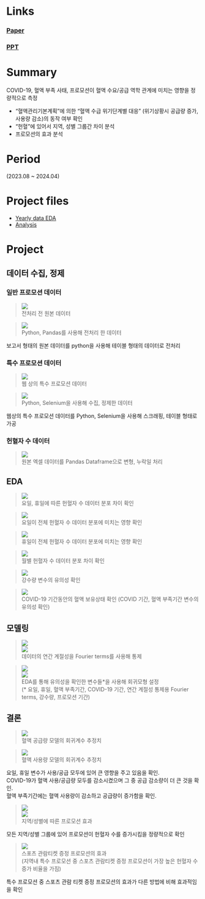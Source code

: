 # Links

### [Paper](<How is Korea’s Blood Supply Maintained.pdf>)  
### [PPT](<Presentation.pptx>)

# Summary

COVID-19, 혈액 부족 사태, 프로모션이 혈액 수요/공급 역학 관계에 미치는 영향을 정량적으로 측정
- “혈액관리기본계획”에 의한 “혈액 수급 위기단계별 대응” (위기상황시 공급량 증가, 사용량 감소)의 동작 여부 확인
- “헌혈”에 있어서 지역, 성별 그룹간 차이 분석
- 프로모션의 효과 분석

# Period

(2023.08 ~ 2024.04)

# Project files
- [Yearly data EDA](analysis_main.ipynb)
- [Analysis](analysis_main.ipynb)

# Project

## 데이터 수집, 정제

### 일반 프로모션 데이터

> ![](<images/Pasted image 20250401223136.png>)  
> 전처리 전 원본 데이터

> ![](<images/Pasted image 20250401223201.png>)  
> Python, Pandas를 사용해 전처리 한 데이터

보고서 형태의 원본 데이터를 python을 사용해 테이블 형태의 데이터로 전처리

### 특수 프로모션 데이터

> ![](<images/Pasted image 20250401223307.png>)  
> 웹 상의 특수 프로모션 데이터

> ![](<images/Pasted image 20250401223333.png>)  
> Python, Selenium을 사용해 수집, 정제한 데이터

웹상의 특수 프로모션 데이터를 Python, Selenium을 사용해 스크래핑, 테이블 형태로 가공

### 헌혈자 수 데이터

> ![](<images/Pasted image 20250401231516.png>)  
> 원본 엑셀 데이터를 Pandas Dataframe으로 변형, 누락일 처리

## EDA

> ![](<images/Pasted image 20250401223452.png>)  
> 요일, 휴일에 따른 헌혈자 수 데이터 분포 차이 확인

> ![](<images/Pasted image 20250401223837.png>)  
> 요일이 전체 헌혈자 수 데이터 분포에 미치는 영향 확인

> ![](<images/Pasted image 20250401223926.png>)  
> 휴일이 전체 헌혈자 수 데이터 분포에 미치는 영향 확인

> ![](<images/Pasted image 20250401224145.png>)  
> 월별 헌혈자 수 데이터 분포 차이 확인

> ![](<images/Pasted image 20250401224252.png>)  
> 강수량 변수의 유의성 확인

> ![](<images/Pasted image 20250401224750.png>)  
> COVID-19 기간동안의 혈액 보유상태 확인 (COVID 기간, 혈액 부족기간 변수의 유의성 확인)
## 모델링

> ![](<images/Pasted image 20250401225310.png>)  
> ![](<images/Pasted image 20250401225322.png>)  
> 데이터의 연간 계절성을 Fourier terms를 사용해 통제

> ![](<images/Pasted image 20250401224942.png>)  
> ![](<images/Pasted image 20250401225408.png>)  
> EDA를 통해 유의성을 확인한 변수들\*을 사용해 회귀모형 설정  
> (\* 요일, 휴일, 혈액 부족기간, COVID-19 기간, 연간 계절성 통제용 Fourier terms, 강수량, 프로모션 기간)

## 결론

> ![](<images/Pasted image 20250401221914.png>)  
> 혈액 공급량 모델의 회귀계수 추정치

> ![](<images/Pasted image 20250401225739.png>)  
> 혈액 사용량 모델의 회귀계수 추정치

요일, 휴일 변수가 사용/공급 모두에 있어 큰 영향을 주고 있음을 확인.  
COVID-19가 혈액 사용/공급량 모두를 감소시켰으며 그 중 공급 감소량이 더 큰 것을 확인.  
혈액 부족기간에는 혈액 사용량이 감소하고 공급량이 증가함을 확인.

> ![](<images/Pasted image 20250401221531.png>)  
> ![](<images/Pasted image 20250401230429.png>)  
> 지역/성별에 따른 프로모션 효과

모든 지역/성별 그룹에 있어 프로모션이 헌혈자 수를 증가시킴을 정량적으로 확인

> ![](<images/Pasted image 20250401230528.png>)  
> 스포츠 관람티켓 증정 프로모션의 효과  
> (지역내 특수 프로모션 중 스포츠 관람티켓 증정 프로모션이 가장 높은 헌혈자 수 증가 비율을 가짐)

특수 프로모션 중 스포츠 관람 티켓 증정 프로모션의 효과가 다른 방법에 비해 효과적임을 확인
